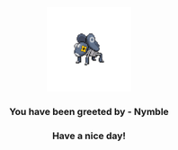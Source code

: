 <p align="center">
            <img src="https://raw.githubusercontent.com/PokeAPI/sprites/master/sprites/pokemon/919.png" width="150" height="150">
          </p>
          <h3 align="center">You have been greeted by - <b>Nymble</b></h3>
          <h3 align="center">Have a nice day!</h3>
        